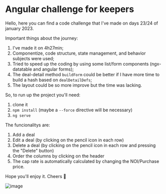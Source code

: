 # Angular challenge for keepers

Hello, here you can find a code challenge that I've made on days 23/24 of january 2023.

Important things about the journey:
1. I've made it on 4h27min;
2. Componentize, code structure, state management, and behavior subjects were used;
3. Tried to speed up the coding by using some list/form components (ngx-datatable and angular forms);
4. The deal-detail method `buildForm` could be better if I have more time to build a hash based on `dealDetailDefs`;
5. The layout could be so more improve but the time was lacking.

So, to run up the project you'll need:

1. clone it
2. `npm install` (maybe a `--force` directive will be necessary)
3. `ng serve`


The funcionalitys are:
1. Add a deal 
2. Edit a deal (by clicking on the pencil icon in each row)
3. Delete a deal (by clicking on the pencil icon in each row and pressing the "Delete" button)
4. Order the columns by clicking on the header
5. The cap rate is automatically calculated by changing the NOI/Purchase price.

Hope you'll enjoy it. Cheers :metal:

![image](https://user-images.githubusercontent.com/14941556/214393956-9647d458-2c70-4539-9cc5-a93f09a88c97.png)

